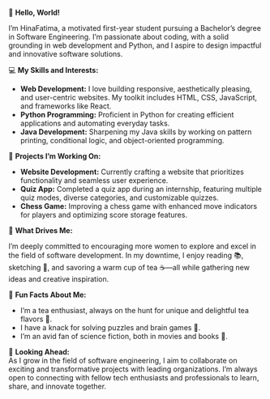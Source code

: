 👋 **Hello, World!**  


I’m HinaFatima, a motivated first-year student pursuing a Bachelor’s degree in Software Engineering. I’m passionate about coding, with a solid grounding in web development and Python, and I aspire to design impactful and innovative software solutions.  

💻 **My Skills and Interests:**  


- **Web Development:** I love building responsive, aesthetically pleasing, and user-centric websites. My toolkit includes HTML, CSS, JavaScript, and frameworks like React.  
- **Python Programming:** Proficient in Python for creating efficient applications and automating everyday tasks.  
- **Java Development:** Sharpening my Java skills by working on pattern printing, conditional logic, and object-oriented programming.  

🔧 **Projects I’m Working On:**  


- **Website Development:** Currently crafting a website that prioritizes functionality and seamless user experience.  
- **Quiz App:** Completed a quiz app during an internship, featuring multiple quiz modes, diverse categories, and customizable quizzes.  
- **Chess Game:** Improving a chess game with enhanced move indicators for players and optimizing score storage features.  

🌟 **What Drives Me:**  


I’m deeply committed to encouraging more women to explore and excel in the field of software development. In my downtime, I enjoy reading 📚, sketching 🎨, and savoring a warm cup of tea ☕—all while gathering new ideas and creative inspiration.  

🌱 **Fun Facts About Me:** 


- I’m a tea enthusiast, always on the hunt for unique and delightful tea flavors 🍵.  
- I have a knack for solving puzzles and brain games 🧩.  
- I’m an avid fan of science fiction, both in movies and books 🚀.  

🚀 **Looking Ahead:**  
As I grow in the field of software engineering, I aim to collaborate on exciting and transformative projects with leading organizations. I’m always open to connecting with fellow tech enthusiasts and professionals to learn, share, and innovate together.  

